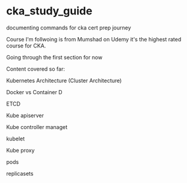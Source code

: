# cka_study_guide
documenting commands for cka cert prep journey

Course I'm follwoing is from Mumshad on Udemy it's the highest rated course for CKA.


Going through the first section for now

Content covered so far:

Kubernetes Architecture (Cluster Architecture)

Docker vs Container D

ETCD

Kube apiserver

Kube controller managet

kubelet

Kube proxy 

pods

replicasets


